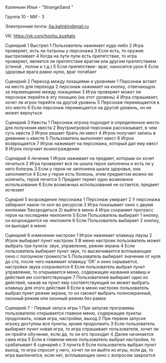 Калинкин Илья - “StrangeSand ”

Группа 10 - МИ - 3

Электронная почта: ilia.kalinkin@mail.ru

VK: https://vk.com/hochu_kushats

Сценарий 1 Выстрел
1 Пользователь нажимает куда-либо
2 Игра проверяет, есть ли патроны у персонажа
3 Если есть, то оружие выстреливает
4 Когда на пути пули есть препятствие, то игра проверяет, является ли препятствие врагом или другим препятствием (стеной , полом и т.д.)
5 Если препятствие- враг, наносится урон 
6 Если здоровье врага равно нулю, враг погибает

Сценарий 2 Переход между локациями и уровнями
1 Персонаж встает на место для перехода
2 персонаж нажимает на кнопку, отвечающую за перемещение между локациями
3 Игра проверяет может ли персонаж перейти в эту локацию (на этот уровень)
4 Игра спрашивает, хочет ли игрок перейти на другой уровень
5 Персонаж перемещается в это место
6 Если персонаж перемещается на другой уровень, он не может вернуться

Сценарий 3 Квесты
1 Персонаж игрока подходит в определенное место для получения квеста
2 Внутриигровой персонаж рассказывает, в чем суть квеста
3 Игрок решает брать ли квест
4 Игрок получает запись в дневнике о квесте
5 Пользователь выполняет квест
6 Игрок возврощается
7 Игрок нажимает на персонажа, который дал ему квест
8 Игрок получает вознограждение

Сценарий 4 лечение
1 Игрок нажимает на предмет, которым он хочет лечиться
2 Игра проверяет вся ли шкала героя заполнена и есть ли у него болезнь
3 Если у героя не заплонена шкала здоровья, она заполняется
4 Если у героя есть болезнь, этим предметом можно ее излечить, герой лечится
5 Предмет  теряет одно возможное использование
6 Если возможных использований не остается, предмет исчезает

Сцеарий 5 возрождение персонажа
1 Персонаж умирает
2 У персонажа забирают какое-то кол-во ресурсов
3 Игра показывает окно с двумя кнопками 1)возродиться 2) выйти в меню
4 Игра сохраняет прогресс героя на последнем чекпоинте
5 Если Пользователь выбирает 1 кнопку, он возрождается на чекпоинте
6 Если Пользователь выбирает 2 кнопку, он выходит в меню

Сценарий 6 изменение настроек
1	Игрок нажимает клавишу паузы
2	Игрок выбирает пункт настроек
3	В меню настроек пользователь может выбрать три пункта: звук, управление, режим экрана
4	Если пользователь выбирает пункт звук, то высвечивается всплывающее окно с ползунком громкости
5	Пользователь выбирает значение от нуля до ста, после чего нажимает клавишу ‘ОК’ и окно скрывается, настройки звука сохраняются
6	Если пользователь выбрал пункт управление, то открывается меню, содержащее названия клавиш и действия им соответствующие
7	Пользователей выбирает одно из действий, нажав на пункт ему соответствующий он может выбрать клавишу для этого действия
8	Если в меню настроек пользователь выбрал пункт режим экрана, то он сможет выбрать полноэкранный, оконный режим или оконный режим без рамок

Сценарий 7 - Первый запуск игры
1 При запуске программы пользователю открывается главное меню, содержащее пункты: продолжить, новая игра, настройки, выход
2 При первом запуске игроку доступны все пункты, кроме продолжить
3 Если пользователь выбирает пункт новая игра, то игра спрашивает пользователя, хочет ли он пройти обучение, если да, то он его проходит
4 Далее начинается сама игра
5 Если в главном меню пользователь выбрал настройки, то срабатывает 6 сценарий с 3 пункта
6 Если пользователь выбрал пункт выход, то игра спросит у него, хочет ли он выйти из игры, если да, то игра выключится, если нет, всплывающее окно с вопросом закроется

